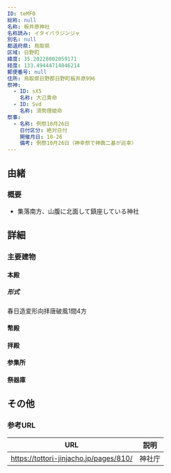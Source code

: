 ```yaml
---
ID: teMF0
総称: null
名称: 板井原神社
名称読み: イタイバラジンジャ
別名: null
都道府県: 鳥取県
区域: 日野町
緯度: 35.20228002059171
経度: 133.49444714846214
郵便番号: null
住所: 鳥取県日野郡日野町板井原996
祭神:
  - ID: sX5
    名称: 大己貴命
  - ID: Svd
    名称: 須勢理姫命
祭事:
  - 名称: 例祭10月26日
    日付区分: 絶対日付
    開催月日: 10-26
    備考: 例祭10月26日（神幸祭で神輿二基が巡幸）
---
```


## 由緒

### 概要

- 集落南方、山腹に北面して鎮座している神社

## 詳細

### 主要建物

#### 本殿

##### 形式

春日造変形向拝唐破風1間4方

#### 幣殿

#### 拝殿

#### 参集所

#### 祭器庫

## その他

### 参考URL

| URL                                    | 説明   |
| -------------------------------------- | ------ |
| https://tottori-jinjacho.jp/pages/810/ | 神社庁 |
